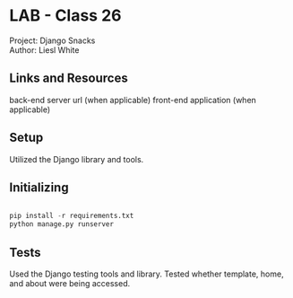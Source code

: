 # LAB - Class 26  

Project: Django Snacks  
Author: Liesl White  

## Links and Resources
back-end server url (when applicable)
front-end application (when applicable)

## Setup

Utilized the Django library and tools. 

## Initializing  

```python

pip install -r requirements.txt
python manage.py runserver 

```

## Tests  

Used the Django testing tools and library. Tested whether template, home, and about were being accessed.  

